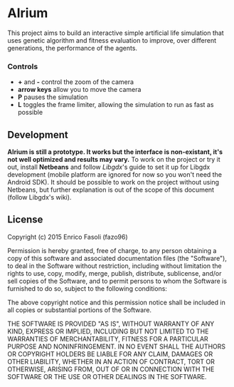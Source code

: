 # AIrium

This project aims to build an interactive simple artificial life simulation that uses genetic algorithm and fitness evaluation to improve, over different generations, the performance of the agents.

### Controls

- __+__ and __-__ control the zoom of the camera
- __arrow keys__ allow you to move the camera
- __P__ pauses the simulation
- __L__ toggles the frame limiter, allowing the simulation to run as fast as possible

## Development

__AIrium is still a prototype. It works but the interface is non-existant, it's not well optimized and results may vary.__ To work on the project or try it out, install __Netbeans__ and follow _Libgdx_'s guide to set it up for Libgdx development (mobile platform are ignored for now so you won't need the Android SDK). It should be possible to work on the project without using Netbeans, but further explanation is out of the scope of this document (follow Libgdx's wiki).

## License

Copyright (c) 2015 Enrico Fasoli (fazo96)

Permission is hereby granted, free of charge, to any person obtaining a copy of this software and associated documentation files (the "Software"), to deal in the Software without restriction, including without limitation the rights to use, copy, modify, merge, publish, distribute, sublicense, and/or sell copies of the Software, and to permit persons to whom the Software is furnished to do so, subject to the following conditions:

The above copyright notice and this permission notice shall be included in all copies or substantial portions of the Software.

THE SOFTWARE IS PROVIDED "AS IS", WITHOUT WARRANTY OF ANY KIND, EXPRESS OR IMPLIED, INCLUDING BUT NOT LIMITED TO THE WARRANTIES OF MERCHANTABILITY, FITNESS FOR A PARTICULAR PURPOSE AND NONINFRINGEMENT. IN NO EVENT SHALL THE AUTHORS OR COPYRIGHT HOLDERS BE LIABLE FOR ANY CLAIM, DAMAGES OR OTHER LIABILITY, WHETHER IN AN ACTION OF CONTRACT, TORT OR OTHERWISE, ARISING FROM, OUT OF OR IN CONNECTION WITH THE SOFTWARE OR THE USE OR OTHER DEALINGS IN THE SOFTWARE.
